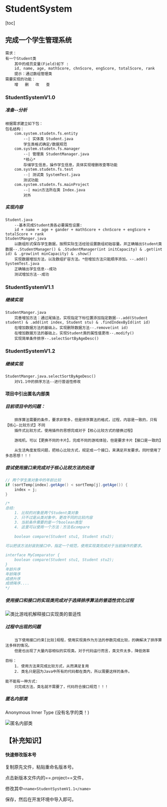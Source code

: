 # StudentSystem

[toc]

## 完成一个学生管理系统

```
需求：
有一个Student类
	其中的成员变量(Field)如下 :
	id, name, age, mathScore, chnScore, engScore, totalScore, rank	
	提示：通过数组管理类
需要实现的功能：
	增	删	改	查	
```

### StudentSystemV1.0

##### 准备--分析

```
根据需求建立如下包：
包名结构：
	com.system.studetn.fs.entity
		--| 实体类 Student.java
		学生类格式确定/数据规范
	com.system.studetn.fs.manager
		--| 管理类 StudentManager.java
		*核心*
		存储学生信息，操作学生信息，具体实现增删改查等功能
	com.system.studetn.fs.test
		--| 测试类 SystemTest.java
		测试功能
	com.system.studetn.fs.mainProject
		--| main方法所在类 Index.java
		对外
```

##### 实现内容

```
Student.java
	--基本完成Student类各必要属性设置:
	id + name + age + gander + mathScore + chnScore + engScore + totalScore + rank
StudentManger.java
	以数组形式保存学生数据，按照实际生活经验设置数组初始容量。并正确输出Student类数据--.StudentManager() & .StudentManager(int initCapacity) & .get(int id) & .grow(int minCapacity) & .show()
	实现数据增加方法，以及数组扩容方法。*但增加方法只能顺序添加。--.add()
SystemTest.java
	正确输出学生信息--成功
	测试增加方法--成功
```

### StudentSystemV1.1

##### 继续实现

```
StudentManger.java
	完善增加方法：通过尾插法，实现指定下标位置添加指定数据--.add(Student student) & .add(int index, Student stu) & .findIndexById(int id)
	在增加数据方法的基础上。实现删除数据方法--.remove(int id)
	在增加数据方法的基础上，实现Student类的属性值更改--.modify()
	实现简单条件排序--.selectSortByAgeDesc()
```

### StudentSystemV1.2

##### 继续实现

```
StudentManger.java.selectSortByAgeDesc()
	对V1.1中的排序方法--进行普适性修改
```



#### 项目中引出匿名内部类

##### 目前项目中的问题：

```
	排序算法需要的条件，要求非常多，但是排序算法的格式，过程，内容是一致的，只有【核心-比较方式】不同
	插件式比较方式，使用插件的思想完成对于【核心比较方式的替换过程】
	
	游戏机，可以【更换不同的卡片】，完成不同的游戏体验，但是要求卡片【接口是一致的】
	
	从生活角度发现问题，把核心比较方式，规定成一个接口，来满足开发要求。同时使用了多态思想！！！
```

##### 尝试使用接口来完成对于核心比较方法的处理

```java
// 两个学生类对象中的年龄比较
if (sortTemp[index].getAge() < sortTemp[j].getAge()) {
	index = j;                                        
}                                                     

/*
总结:
	1. 比较的对象是两个Student类对象
	2. 只不过是从类对象中，更改不同的比较内容
	3. 当前条件需要的是一个boolean类型
	4. 这里可以使用一个方法：方法名compare
	
	boolean compare(Student stu1, Student stu2);
	
可以把该方法封装到接口中，指定一个规范，使用实现类完成对于当前操作的要求。

interface MyComparator {
	boolean compare(Student stu1, Student stu2);
}
年龄升序
年龄降序
成绩升序
成绩降序....
*/
```

##### 使用接口和接口的实现类完成对于选择排序算法的普适性优化过程

![类比游戏机解释接口实现类的普适性](C:/Users/pc/Desktop/类比游戏机解释接口实现类的普适性.png)

##### 过程中出现的问题

```
	当下使用接口约束[比较]规程，使用实现类作为方法的参数完成比较，的确解决了排序算法多样的情况。
	但是也出现了大量内容相似的实现类。对于代码运行而言，类文件太多，降低效率

目标：
	1. 使用方法来完成比较方式，从而满足复用
	2. 类名只是因为Java中所有的代码都在类内，所以需要这样的条件。

能不能有一种方式:
	只完成方法，类名就不需要了，代码符合接口规范！！！
```

#####  匿名内部类

Anonymous Inner Type  (没有名字的类！)

![匿名内部类](C:/Users/pc/Desktop/匿名内部类.png)



## 【补充知识】

#### 快速修改版本号

复制原先文件，粘贴重命名版本号。

点击新版本文件内的==.project==文件，

修改其中`<name>StudentSystemV1.1</name>`  

保存，然后在开发环境中导入即可。

